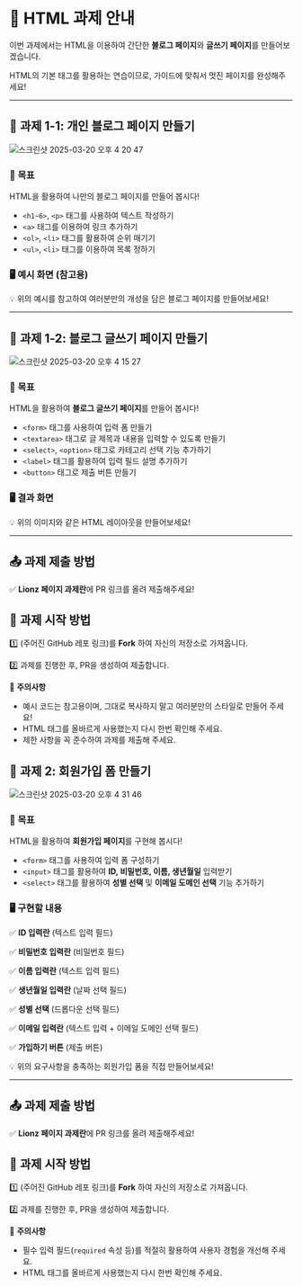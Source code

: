 # 📌 **HTML 과제 안내**

이번 과제에서는 HTML을 이용하여 간단한 **블로그 페이지**와 **글쓰기 페이지**를 만들어보겠습니다.

HTML의 기본 태그를 활용하는 연습이므로, 가이드에 맞춰서 멋진 페이지를 완성해주세요!

---

## 📝 **과제 1-1: 개인 블로그 페이지 만들기**
![스크린샷 2025-03-20 오후 4 20 47](https://github.com/user-attachments/assets/af9541d2-d2a5-477e-883c-4475b36f6005)

### 🎯 **목표**

HTML을 활용하여 나만의 블로그 페이지를 만들어 봅시다!

- `<h1~6>`, `<p>` 태그를 사용하여 텍스트 작성하기
- `<a>` 태그를 이용하여 링크 추가하기
- `<ol>`, `<li>` 태그를 활용하여 순위 매기기
- `<ul>`, `<li>` 태그를 이용하여 목록 정하기

### 🖥 **예시 화면 (참고용)**



💡 위의 예시를 참고하여 여러분만의 개성을 담은 블로그 페이지를 만들어보세요!

---

## 📝 **과제 1-2: 블로그 글쓰기 페이지 만들기**
![스크린샷 2025-03-20 오후 4 15 27](https://github.com/user-attachments/assets/5d29cf7a-828f-48b6-8663-9521d4e8ff8a)

### 🎯 **목표**

HTML을 활용하여 **블로그 글쓰기 페이지**를 만들어 봅시다!

- `<form>` 태그를 사용하여 입력 폼 만들기
- `<textarea>` 태그로 글 제목과 내용을 입력할 수 있도록 만들기
- `<select>`, `<option>` 태그로 카테고리 선택 기능 추가하기
- `<label>` 태그를 활용하여 입력 필드 설명 추가하기
- `<button>` 태그로 제출 버튼 만들기

### 🖥 결과 화면



💡 위의 이미지와 같은 HTML 레이아웃을 만들어보세요! 

---

## 📤 **과제 제출 방법**

✅ **Lionz 페이지 과제란**에 PR 링크를 올려 제출해주세요!

## 🚀 **과제 시작 방법**

1️⃣ (주어진 GitHub 레포 링크)를 **Fork** 하여 자신의 저장소로 가져옵니다.

2️⃣ 과제를 진행한 후, PR을 생성하여 제출합니다.

📢 **주의사항**

- 예시 코드는 참고용이며, 그대로 복사하지 말고 여러분만의 스타일로 만들어 주세요!
- HTML 태그를 올바르게 사용했는지 다시 한번 확인해 주세요.
- 제한 사항을 꼭 준수하여 과제를 제출해 주세요.

## 📝 **과제 2: 회원가입 폼 만들기**

![스크린샷 2025-03-20 오후 4 31 46](https://github.com/user-attachments/assets/75a2a745-d6bb-48d4-8be1-5e0db244937d)

### 🎯 **목표**

HTML을 활용하여 **회원가입 페이지**를 구현해 봅시다!

- `<form>` 태그를 사용하여 입력 폼 구성하기
- `<input>` 태그를 활용하여 **ID, 비밀번호, 이름, 생년월일** 입력받기
- `<select>` 태그를 활용하여 **성별 선택** 및 **이메일 도메인 선택** 기능 추가하기

### 🖥 **구현할 내용**

✅ **ID 입력란** (텍스트 입력 필드)

✅ **비밀번호 입력란** (비밀번호 필드)

✅ **이름 입력란** (텍스트 입력 필드)

✅ **생년월일 입력란** (날짜 선택 필드)

✅ **성별 선택** (드롭다운 선택 필드)

✅ **이메일 입력란** (텍스트 입력 + 이메일 도메인 선택 필드)

✅ **가입하기 버튼** (제출 버튼)

💡 위의 요구사항을 충족하는 회원가입 폼을 직접 만들어보세요!

---

## 📤 **과제 제출 방법**

✅ **Lionz 페이지 과제란**에 PR 링크를 올려 제출해주세요!

## 🚀 **과제 시작 방법**

1️⃣ (주어진 GitHub 레포 링크)를 **Fork** 하여 자신의 저장소로 가져옵니다.

2️⃣ 과제를 진행한 후, PR을 생성하여 제출합니다.

📢 **주의사항**

- 필수 입력 필드(`required` 속성 등)를 적절히 활용하여 사용자 경험을 개선해 주세요.
- HTML 태그를 올바르게 사용했는지 다시 한번 확인해 주세요.
